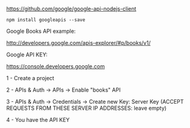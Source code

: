 https://github.com/google/google-api-nodejs-client

```
npm install googleapis --save
```

Google Books API example:

http://developers.google.com/apis-explorer/#p/books/v1/

Google API KEY:

https://console.developers.google.com

1 - Create a project

2 - APIs & Auth -> APIs -> Enable "books" API

3 - APIs & Auth -> Credentials -> Create new Key: Server Key (ACCEPT REQUESTS FROM THESE SERVER IP ADDRESSES: leave empty)

4 - You have the API KEY

